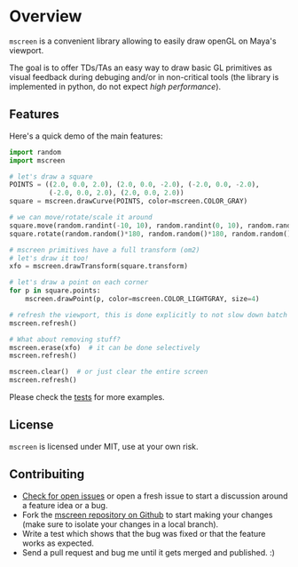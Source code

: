 # Overview
`mscreen` is a convenient library allowing to easily draw openGL on Maya's
viewport.

The goal is to offer TDs/TAs an easy way to draw basic GL primitives as visual
feedback during debuging and/or in non-critical tools (the library is
implemented in python, do not expect _high performance_).

## Features
Here's a quick demo of the main features:

```python
import random
import mscreen

# let's draw a square
POINTS = ((2.0, 0.0, 2.0), (2.0, 0.0, -2.0), (-2.0, 0.0, -2.0),
          (-2.0, 0.0, 2.0), (2.0, 0.0, 2.0))
square = mscreen.drawCurve(POINTS, color=mscreen.COLOR_GRAY)

# we can move/rotate/scale it around
square.move(random.randint(-10, 10), random.randint(0, 10), random.randint(-10, 10))
square.rotate(random.random()*180, random.random()*180, random.random()*180)

# mscreen primitives have a full transform (om2)
# let's draw it too!
xfo = mscreen.drawTransform(square.transform)

# let's draw a point on each corner
for p in square.points:
    mscreen.drawPoint(p, color=mscreen.COLOR_LIGHTGRAY, size=4)

# refresh the viewport, this is done explicitly to not slow down batch drawing
mscreen.refresh()

# What about removing stuff?
mscreen.erase(xfo)  # it can be done selectively
mscreen.refresh()

mscreen.clear()  # or just clear the entire screen
mscreen.refresh()
```

Please check the [tests](https://github.com/csaez/mscreen/tree/master/tests) for
more examples.

## License
`mscreen` is licensed under MIT, use at your own risk.


## Contribuiting
- [Check for open issues](https://github.com/csaez/mscreen/issues) or open a fresh issue to start a discussion around a feature idea or a bug.
- Fork the [mscreen repository on Github](https://github.com/csaez/mscreen) to start making your changes (make sure to isolate your changes in a local branch).
- Write a test which shows that the bug was fixed or that the feature works as expected.
- Send a pull request and bug me until it gets merged and published. :)
